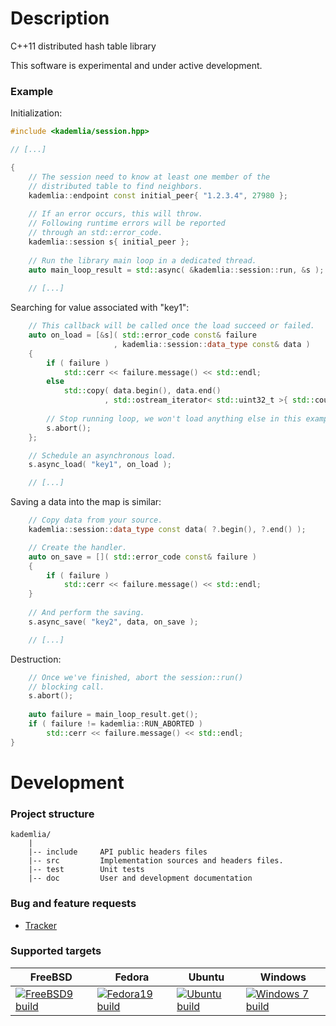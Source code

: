 # Description
C++11 distributed hash table library

This software is experimental and under active development.

### Example
Initialization:
```C++
#include <kademlia/session.hpp>

// [...]

{
    // The session need to know at least one member of the
    // distributed table to find neighbors.
    kademlia::endpoint const initial_peer{ "1.2.3.4", 27980 };
    
    // If an error occurs, this will throw.
    // Following runtime errors will be reported
    // through an std::error_code.
    kademlia::session s{ initial_peer };
    
    // Run the library main loop in a dedicated thread.
    auto main_loop_result = std::async( &kademlia::session::run, &s );
    
    // [...]
```

Searching for value associated with "key1":
```C++
    // This callback will be called once the load succeed or failed.
    auto on_load = [&s]( std::error_code const& failure
                       , kademlia::session::data_type const& data )
    { 
        if ( failure )
            std::cerr << failure.message() << std::endl;
        else
            std::copy( data.begin(), data.end()
                     , std::ostream_iterator< std::uint32_t >{ std::cout, " " } );
            
        // Stop running loop, we won't load anything else in this example.
        s.abort();
    };

    // Schedule an asynchronous load.
    s.async_load( "key1", on_load );

    // [...]
```

Saving a data into the map is similar:
```C++
    // Copy data from your source.
    kademlia::session::data_type const data( ?.begin(), ?.end() );

    // Create the handler.
    auto on_save = []( std::error_code const& failure )
    { 
        if ( failure ) 
            std::cerr << failure.message() << std::endl;
    }
     
    // And perform the saving.
    s.async_save( "key2", data, on_save );

    // [...]
```

Destruction:
```C++
    // Once we've finished, abort the session::run() 
    // blocking call.
    s.abort();
    
    auto failure = main_loop_result.get();
    if ( failure != kademlia::RUN_ABORTED )
        std::cerr << failure.message() << std::endl;
}
```

# Development

### Project structure
```
kademlia/
    |
    |-- include     API public headers files
    |-- src         Implementation sources and headers files.
    |-- test        Unit tests
    |-- doc         User and development documentation
```

### Bug and feature requests
* [Tracker](http://redmine.litchis.fr/projects/kademlia)

### Supported targets
FreeBSD | Fedora | Ubuntu | Windows
----------|-----------|-----------|----------
[![FreeBSD9 build](http://buildbot.litchis.fr/png?builder=freebsd9-x64-builder)](http://buildbot.litchis.fr/builders/freebsd9-x64-builder) | [![Fedora19 build](http://buildbot.litchis.fr/png?builder=fedora19-x64-builder)](http://buildbot.litchis.fr/builders/fedora19-x64-builder) | [![Ubuntu build](http://buildbot.litchis.fr/png?builder=ubuntu13-x64-builder)](http://buildbot.litchis.fr/builders/ubuntu13-x64-builder) | [![Windows 7 build](http://buildbot.litchis.fr/png?builder=win2008r2-x64-builder)](http://buildbot.litchis.fr/builders/win2008r2-x64-builder)
